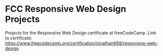 # FCC Responsive Web Design Projects

Projects for the Responsive Web Design certificate at freeCodeCamp. Link to certificate: https://www.freecodecamp.org/certification/jonathan668/responsive-web-design
